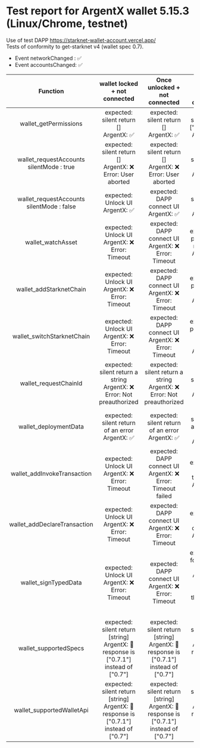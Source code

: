 # Test report for ArgentX wallet 5.15.3 (Linux/Chrome, testnet)

Use of test DAPP https://starknet-wallet-account.vercel.app/  
Tests of conformity to get-starknet v4 (wallet spec 0.7).

- Event networkChanged : ✅
- Event accountsChanged: ✅

|                    Function                    |                   wallet locked + not connected                    |           Once unlocked + not connected            |                                           once unlocked and connected                                           |
| :--------------------------------------------: | :------------------------------------------------: | :------------------------------------------------: | :-------------------------------------------------------------------------------------------------------------: |
|             wallet_getPermissions              |     expected: silent return []<br>ArgentX: ✅      |     expected: silent return []<br>ArgentX: ✅      |                                expected: silent return ["accounts"] <br>ArgentX: ✅                                |
| wallet_requestAccounts <br> silentMode : true  |     expected: silent return []<br>ArgentX: ❌ Error: User aborted      |     expected: silent return []<br>ArgentX: ❌ Error: User aborted      |                                  expected: silent return [address]<br>ArgentX: ✅                                  |
| wallet_requestAccounts <br> silentMode : false |          expected: Unlock UI<br>ArgentX: ✅           |       expected: DAPP connect UI<br>ArgentX: ✅        |                                  expected: silent return [address]<br>ArgentX: ✅                                  |
|               wallet_watchAsset                |          expected: Unlock UI<br>ArgentX: ❌ Error: Timeout           |       expected: DAPP connect UI<br>ArgentX: ❌ Error: Timeout        |              expected: UI proposing a new token<br>ArgentX:  ✅             |
|            wallet_addStarknetChain             |          expected: Unlock UI<br>ArgentX: ❌ Error: Timeout           |       expected: DAPP connect UI<br>ArgentX: ❌ Error: Timeout        |    expected: UI proposing a new chain<br>ArgentX: ✅    |
|           wallet_switchStarknetChain           |          expected: Unlock UI<br>ArgentX: ❌ Error: Timeout          |       expected: DAPP connect UI<br>ArgentX: ❌ Error: Timeout        |      expected: UI proposing to change chain<br>ArgentX: ✅      |
|             wallet_requestChainId              |  expected: silent return a string<br>ArgentX: ❌ Error: Not preauthorized   |  expected: silent return a string<br>ArgentX: ❌ Error: Not preauthorized   |                                  expected: silent return a string<br>ArgentX: ✅                                   |
|             wallet_deploymentData              | expected: silent return of an error<br>ArgentX: ✅ | expected: silent return of an error<br>ArgentX: ✅ |                expected: silent return an object or an error<br>ArgentX: ✅        |
|          wallet_addInvokeTransaction           |          expected: Unlock UI<br>ArgentX: ❌ Error: Timeout           |       expected: DAPP connect UI<br>ArgentX: ❌ Error: Timeout failed        |                                    expected: UI for transaction<br>ArgentX: ✅                                     |
|          wallet_addDeclareTransaction          |          expected: Unlock UI<br>ArgentX: ❌ Error: Timeout           |       expected: DAPP connect UI<br>ArgentX: ❌ Error: Timeout        |                      expected: UI for class declaration<br>ArgentX: ✅                       |
|              wallet_signTypedData              |          expected: Unlock UI<br>ArgentX: ❌ Error: Timeout           |       expected: DAPP connect UI<br>ArgentX: ❌ Error: Timeout        | expected: UI for message signature<br>ArgentX: 🔶 do not process if the account is not deployed |
|             wallet_supportedSpecs              |  expected: silent return [string]<br>ArgentX: 🔶 response is ["0.7.1"] instead of ["0.7"]  |  expected: silent return [string]<br>ArgentX: 🔶 response is ["0.7.1"] instead of ["0.7"]   |                expected: silent return [string]<br>ArgentX: 🔶 response is ["0.7.1"] instead of ["0.7"]               |
|           wallet_supportedWalletApi            |  expected: silent return [string]<br>ArgentX: 🔶 response is ["0.7.1"] instead of ["0.7"]   |  expected: silent return [string]<br>ArgentX: 🔶 response is ["0.7.1"] instead of ["0.7"]   |               expected: silent return [string] <br>ArgentX: 🔶 response is ["0.7.1"] instead of ["0.7"]                |


